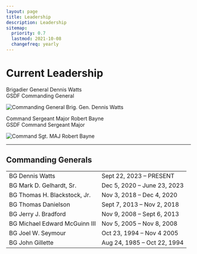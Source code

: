 ```yaml
---
layout: page
title: Leadership
description: Leadership
sitemap:
  priority: 0.7
  lastmod: 2021-10-08
  changefreq: yearly
---
```

# Current Leadership

<div class="box alt">
    <div class="row 50% ">
        <div class="6u">
            <p>Brigadier General Dennis Watts<br />
            GSDF Commanding General</p>
        <span class="image fit"><img src="{{ "/images/cropped_gen_watts2.png" | absolute_url }}" alt="Commanding General Brig. Gen. Dennis Watts" /></span>
        </div>
        <div class="6u$">
            <p>Command Sergeant Major Robert Bayne<br />
            GSDF Command Sergeant Major</p>
        <span class="image fit"><img src="{{ "/images/cropped_csm_bayne.png" | absolute_url }}" alt="Command Sgt. MAJ Robert Bayne" /></span>
        </div>
    </div>
</div>

- - - 

## Commanding Generals

|                               |                             |
| ----------------------------- | --------------------------- |
| BG Dennis Watts               | Sept 22, 2023 – PRESENT     |
| BG Mark D. Gelhardt, Sr.      | Dec 5, 2020 – June 23, 2023 |
| BG Thomas H. Blackstock, Jr.  | Nov 3, 2018 – Dec 4, 2020   |
| BG Thomas Danielson           | Sept 7, 2013 – Nov 2, 2018  |
| BG Jerry J. Bradford          | Nov 9, 2008 – Sept 6, 2013  |
| BG Michael Edward McGuinn III | Nov 5, 2005 – Nov 8, 2008   |
| BG Joel W. Seymour            | Oct 23, 1994 – Nov 4 2005   |
| BG John Gillette              | Aug 24, 1985 – Oct 22, 1994 |
